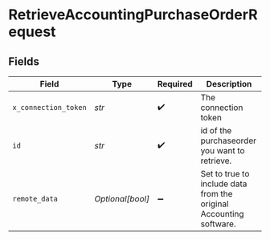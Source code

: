 # RetrieveAccountingPurchaseOrderRequest


## Fields

| Field                                                              | Type                                                               | Required                                                           | Description                                                        |
| ------------------------------------------------------------------ | ------------------------------------------------------------------ | ------------------------------------------------------------------ | ------------------------------------------------------------------ |
| `x_connection_token`                                               | *str*                                                              | :heavy_check_mark:                                                 | The connection token                                               |
| `id`                                                               | *str*                                                              | :heavy_check_mark:                                                 | id of the purchaseorder you want to retrieve.                      |
| `remote_data`                                                      | *Optional[bool]*                                                   | :heavy_minus_sign:                                                 | Set to true to include data from the original Accounting software. |